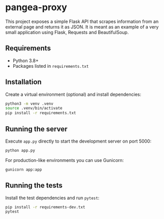 # pangea-proxy

This project exposes a simple Flask API that scrapes information from an
external page and returns it as JSON. It is meant as an example of a very
small application using Flask, Requests and BeautifulSoup.

## Requirements

- Python 3.8+
- Packages listed in `requirements.txt`

## Installation

Create a virtual environment (optional) and install dependencies:

```bash
python3 -m venv .venv
source .venv/bin/activate
pip install -r requirements.txt
```

## Running the server

Execute `app.py` directly to start the development server on port 5000:

```bash
python app.py
```

For production-like environments you can use Gunicorn:

```bash
gunicorn app:app
```

## Running the tests

Install the test dependencies and run `pytest`:

```bash
pip install -r requirements-dev.txt
pytest
```

